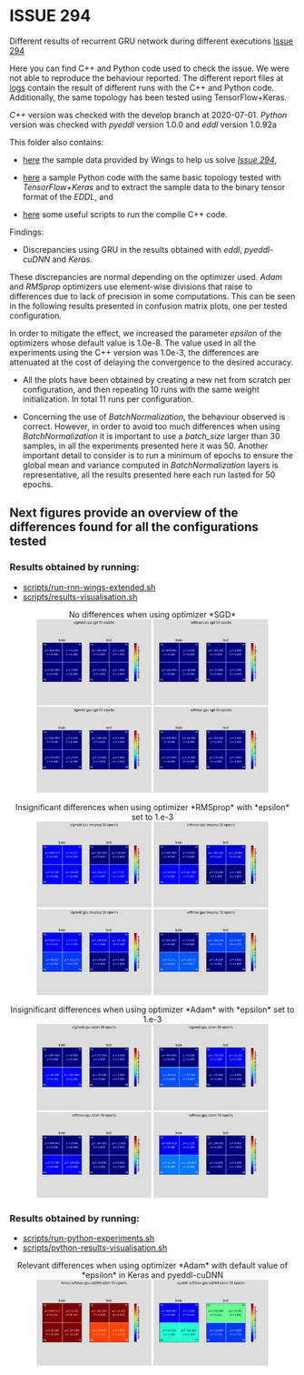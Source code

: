 # ISSUE 294

Different results of recurrent GRU network during different executions [Issue 294](https://github.com/deephealthproject/eddl/issues/294)

Here you can find C++ and Python code used to check the issue.
We were not able to reproduce the behaviour reported.
The different report files at [logs](logs) contain the result
of different runs with the C++ and Python code.
Additionally, the same topology has been tested using TensorFlow+Keras.

*C++* version was checked with the develop branch at 2020-07-01.
*Python* version was checked with _pyeddl_ version 1.0.0 and _eddl_ version 1.0.92a


This folder also contains:

- [here](data) the sample data provided by Wings to help us solve [*Issue 294*](https://github.com/deephealthproject/eddl/issues/294),

- [here](python) a sample Python code with the same basic topology tested with _TensorFlow+Keras_ and to extract the sample data to the binary tensor format of the *EDDL*, and 

- [here](scripts) some useful scripts to run the compile C++ code.


Findings:

- Discrepancies using GRU in the results obtained with *eddl*, *pyeddl-cuDNN* and *Keras*.

These discrepancies are normal depending on the optimizer used.
_Adam_ and _RMSprop_ optimizers use element-wise divisions that raise to differences due to lack of precision in some computations.
This can be seen in the following results presented in confusion matrix plots, one per tested configuration.

In order to mitigate the effect, we increased the parameter _epsilon_ of the optimizers whose default value is 1.0e-8.
The value used in all the experiments using the C++ version was 1.0e-3, the differences are attenuated at the cost of delaying the convergence to the desired accuracy.


- All the plots have been obtained by creating a new net from scratch per configuration, and then repeating
  10 runs with the same weight initialization. In total 11 runs per configuration.

- Concerning the use of _BatchNormalization_, the behaviour observed is correct.
However, in order to avoid too much differences when using _BatchNormalization_
it is important to use a *batch_size* larger than 30 samples, in all the experiments presented here it was 50.
Another important detail to consider is to run a minimum of epochs to ensure the global mean and variance 
computed in _BatchNormalization_ layers is representative, all the results presented here each run lasted for 50 epochs.


## Next figures provide an overview of the differences found for all the configurations tested

### Results obtained by running:
- [scripts/run-rnn-wings-extended.sh](scripts/run-rnn-wings-extended.sh)
- [scripts/results-visualisation.sh](scripts/results-visualisation.sh)


<p style="text-align: center;">
No differences when using optimizer *SGD*
<br>
<img src="figures/confusion-matrix-eddl-sigmoid-cpu-sgd-epochs-50.png" width="40%">
<img src="figures/confusion-matrix-eddl-softmax-cpu-sgd-epochs-50.png" width="40%">
<br/>
<img src="figures/confusion-matrix-eddl-sigmoid-gpu-sgd-epochs-50.png" width="40%">
<img src="figures/confusion-matrix-eddl-softmax-gpu-sgd-epochs-50.png" width="40%">
</p>

<p style="text-align: center;">
Insignificant differences when using optimizer *RMSprop* with *epsilon* set to 1.e-3
<br/>
<img src="figures/confusion-matrix-eddl-sigmoid-cpu-rmsprop-epochs-50.png" width="40%">
<img src="figures/confusion-matrix-eddl-softmax-cpu-rmsprop-epochs-50.png" width="40%">
<br/>
<img src="figures/confusion-matrix-eddl-sigmoid-gpu-rmsprop-epochs-50.png" width="40%">
<img src="figures/confusion-matrix-eddl-softmax-gpu-rmsprop-epochs-50.png" width="40%">
</p>

<p style="text-align: center;">
Insignificant differences when using optimizer *Adam* with *epsilon* set to 1.e-3
<br>
<img src="figures/confusion-matrix-eddl-sigmoid-cpu-adam-epochs-50.png" width="40%">
<img src="figures/confusion-matrix-eddl-sigmoid-gpu-adam-epochs-50.png" width="40%">
<br/>
<img src="figures/confusion-matrix-eddl-softmax-cpu-adam-epochs-50.png" width="40%">
<img src="figures/confusion-matrix-eddl-softmax-gpu-adam-epochs-50.png" width="40%">
</p>

### Results obtained by running:
- [scripts/run-python-experiments.sh](scripts/run-python-experiments.sh)
- [scripts/python-results-visualisation.sh](scripts/python-results-visualisation.sh)

<p style="text-align: center;">
Relevant differences when using optimizer *Adam* with default value of *epsilon* in Keras and pyeddl-cuDNN
<br>
<img src="figures/confusion-matrix-keras-softmax-cuDNN-adam-epochs-50.png" width="40%">
<img src="figures/confusion-matrix-pyeddl-softmax-cuDNN-adam-epochs-50.png" width="40%">
</p>
